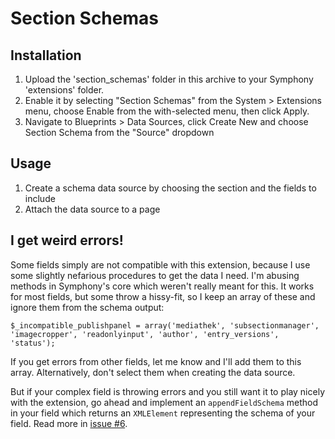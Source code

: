 # Section Schemas

## Installation
1. Upload the 'section_schemas' folder in this archive to your Symphony 'extensions' folder.
2. Enable it by selecting "Section Schemas" from the System > Extensions menu, choose Enable from the with-selected menu, then click Apply.
3. Navigate to Blueprints > Data Sources, click Create New and choose Section Schema from the "Source" dropdown

## Usage
1. Create a schema data source by choosing the section and the fields to include
2. Attach the data source to a page

## I get weird errors!
Some fields simply are not compatible with this extension, because I use some slightly nefarious procedures to get the data I need. I'm abusing methods in Symphony's core which weren't really meant for this. It works for most fields, but some throw a hissy-fit, so I keep an array of these and ignore them from the schema output:

    $_incompatible_publishpanel = array('mediathek', 'subsectionmanager', 'imagecropper', 'readonlyinput', 'author', 'entry_versions', 'status');

If you get errors from other fields, let me know and I'll add them to this array. Alternatively, don't select them when creating the data source.

But if your complex field is throwing errors and you still want it to play nicely with the extension, go ahead and implement an `appendFieldSchema` method in your field which returns an `XMLElement` representing the schema of your field. Read more in [issue #6](https://github.com/nickdunn/section_schemas/pull/6).